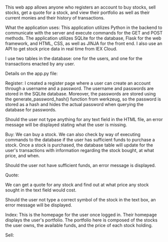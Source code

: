 
This web app allows anyone who registers an account to buy stocks, sell stocks, get a quote for a stock, and view their portfolio as well as their current monies and their history of transactions. 


What the application uses:
This application utilizes Python in the backend to communicate with the server and execute commands for the GET and POST methods. The application utilizes SQLite for the database, Flask for the web framework, and HTML, CSS, as well as JINJA for the front end. I also use an API to get stock price data in real time from IEX Cloud.

I use two tables in the database: one for the users, and one for the transactions enacted by any user.



Details on the app.py file:


Register:
I created a register page where a user can create an account through a username and a password. The username and passwords are stored in the SQLite database. Moreover, the passwords are stored using the generate_password_hash() function from werkzeug, so the password is stored as a hash and hides the actual password when querying the database for passwords. 

Should the user not type anything for any text field in the HTML file, an error message will be displayed stating what the user is missing. 



Buy:
We can buy a stock. We can also check by way of executing commands to the database if the user has sufficient funds to purchase a stock. Once a stock is purchased, the database table will update for the user's transactions with information regarding the stock bought, at what price, and when.

Should the user not have sufficient funds, an error message is displayed.




Quote:

We can get a quote for any stock and find out at what price any stock sought in the text field would cost.

Should the user not type a correct symbol of the stock in the text box, an error message will be displayed. 


Index:
This is the homepage for the user once logged in. Their homepage displays the user's portfolio. The portfolio here is composed of the stocks the user owns, the available funds, and the price of each stock holding.


Sell:

